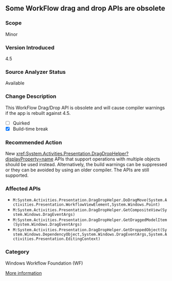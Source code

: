 ## Some WorkFlow drag and drop APIs are obsolete

### Scope
Minor

### Version Introduced
4.5

### Source Analyzer Status
Available

### Change Description
This WorkFlow Drag/Drop API is obsolete and will cause compiler warnings if the app is rebuilt against 4.5.

- [ ] Quirked
- [x] Build-time break

### Recommended Action

New <xref:System.Activities.Presentation.DragDropHelper?displayProperty=name>
APIs that support operations with multiple objects should be used instead.
Alternatively, the build warnings can be suppressed or they can be avoided by
using an older compiler. The APIs are still supported.

### Affected APIs
* `M:System.Activities.Presentation.DragDropHelper.DoDragMove(System.Activities.Presentation.WorkflowViewElement,System.Windows.Point)`
* `M:System.Activities.Presentation.DragDropHelper.GetCompositeView(System.Windows.DragEventArgs)`
* `M:System.Activities.Presentation.DragDropHelper.GetDraggedModelItem(System.Windows.DragEventArgs)`
* `M:System.Activities.Presentation.DragDropHelper.GetDroppedObject(System.Windows.DependencyObject,System.Windows.DragEventArgs,System.Activities.Presentation.EditingContext)`

### Category
Windows Workflow Foundation (WF)

[More information](https://msdn.microsoft.com/en-us/library/hh367887#wwf)

<!-- breaking change id: 22 -->
